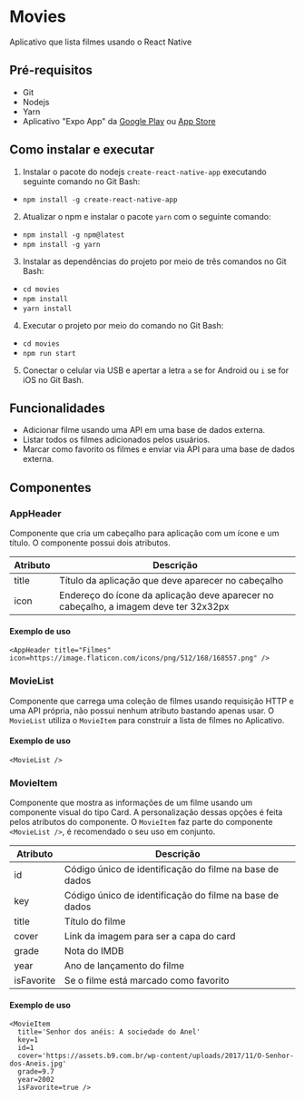 # Movies

Aplicativo que lista filmes usando o React Native

## Pré-requisitos

* Git
* Nodejs
* Yarn
* Aplicativo "Expo App" da [Google Play](https://play.google.com/store/apps/details?id=host.exp.exponent) ou [App Store](https://itunes.apple.com/us/app/expo-client/id982107779)

## Como instalar e executar

1. Instalar o pacote do nodejs ``create-react-native-app`` executando  seguinte comando no Git Bash:

  * ``npm install -g create-react-native-app``

2. Atualizar o npm e instalar o pacote ``yarn`` com o seguinte comando:

  * ``npm install -g npm@latest``
  * ``npm install -g yarn``

3. Instalar as dependências do projeto por meio de três comandos no Git Bash:
  * ``cd movies``
  * ``npm install``
  * ``yarn install``

4. Executar o projeto por meio do comando no Git Bash:
  * ``cd movies``
  * ``npm run start``

5. Conectar o celular via USB e apertar a letra ``a`` se for Android ou ``i`` se for iOS no Git Bash.


## Funcionalidades

* Adicionar filme usando uma API em uma base de dados externa.
* Listar todos os filmes adicionados pelos usuários.
* Marcar como favorito os filmes e enviar via API para uma base de dados externa.

## Componentes

### AppHeader

Componente que cria um cabeçalho para aplicação com um ícone e um título. O componente possui dois atributos.

|Atributo|Descrição|
|---|---|
|title|Título da aplicação que deve aparecer no cabeçalho|
|icon|Endereço do ícone da aplicação deve aparecer no cabeçalho, a imagem deve ter 32x32px|

#### Exemplo de uso

```
<AppHeader title="Filmes" icon=https://image.flaticon.com/icons/png/512/168/168557.png" />
```


### MovieList

Componente que carrega uma coleção de filmes usando requisição HTTP e uma API própria, não possui nenhum atributo bastando apenas usar. O ``MovieList`` utiliza o ``MovieItem`` para construir a lista de filmes no Aplicativo.

#### Exemplo de uso

``<MovieList />``

### MovieItem

Componente que mostra as informações de um filme usando um componente visual do tipo Card. A personalização dessas opções é feita pelos atributos do componente. O ``MovieItem`` faz parte do componente ``<MovieList />``, é recomendado o seu uso em conjunto.

|Atributo|Descrição|
|---|---|
|id|Código único de identificação do filme na base de dados|
|key|Código único de identificação do filme na base de dados|
|title|Título do filme|
|cover|Link da imagem para ser a capa do card|
|grade|Nota do IMDB|
|year|Ano de lançamento do filme|
|isFavorite|Se o filme está marcado como favorito|

#### Exemplo de uso

```
<MovieItem
  title='Senhor dos anéis: A sociedade do Anel'
  key=1
  id=1
  cover='https://assets.b9.com.br/wp-content/uploads/2017/11/O-Senhor-dos-Aneis.jpg'
  grade=9.7
  year=2002
  isFavorite=true />
```
